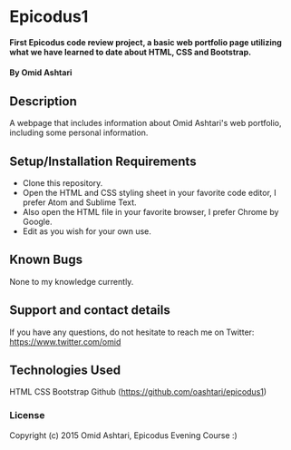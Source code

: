 # Epicodus1

#### First Epicodus code review project, a basic web portfolio page utilizing what we have learned to date about HTML, CSS and Bootstrap.

#### By Omid Ashtari

## Description

A webpage that includes information about Omid Ashtari's web portfolio, including some personal information.

## Setup/Installation Requirements

* Clone this repository.
* Open the HTML and CSS styling sheet in your favorite code editor, I prefer Atom and Sublime Text.
* Also open the HTML file in your favorite browser, I prefer Chrome by Google.
* Edit as you wish for your own use.

## Known Bugs

None to my knowledge currently.

## Support and contact details

If you have any questions, do not hesitate to reach me on Twitter: https://www.twitter.com/omid

## Technologies Used

HTML
CSS
Bootstrap
Github (https://github.com/oashtari/epicodus1)

### License

Copyright (c) 2015 Omid Ashtari, Epicodus Evening Course :)
